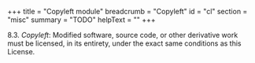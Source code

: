 +++
title = "Copyleft module"
breadcrumb = "Copyleft"
id = "cl"
section = "misc"
summary = "TODO"
helpText = ""
+++

8.3. *Copyleft*: Modified software, source code, or other derivative work must be licensed, in its entirety, under the exact same conditions as this License.

